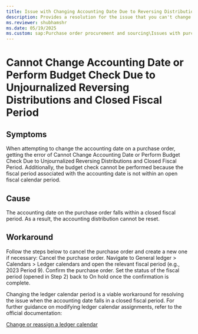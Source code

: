 ```yaml
---
title: Issue with Changing Accounting Date Due to Reversing Distributions and Closed Fiscal Period
description: Provides a resolution for the issue that you can't change the accounting date on a purchase order.
ms.reviewer: shubhamshr
ms.date: 05/19/2025
ms.custom: sap:Purchase order procurement and sourcing\Issues with purchase orderss
---
```

# Cannot Change Accounting Date or Perform Budget Check Due to Unjournalized Reversing Distributions and Closed Fiscal Period

## Symptoms

When attempting to change the accounting date on a purchase order, getting the error of Cannot Change Accounting Date or Perform Budget Check Due to Unjournalized Reversing Distributions and Closed Fiscal Period.
Additionally, the budget check cannot be performed because the fiscal period associated with the accounting date is not within an open fiscal calendar period.

## Cause

The accounting date on the purchase order falls within a closed fiscal period. As a result, the accounting distribution cannot be reset.

## Workaround

Follow the steps below to cancel the purchase order and create a new one if necessary:
Cancel the purchase order.
Navigate to General ledger > Calendars > Ledger calendars and open the relevant fiscal period (e.g., 2023 Period 9).
Confirm the purchase order.
Set the status of the fiscal period (opened in Step 2) back to On hold once the confirmation is complete.

Changing the ledger calendar period is a viable workaround for resolving the issue when the accounting date falls in a closed fiscal period. For further guidance on modifying ledger calendar assignments, refer to the official documentation:

[Change or reassign a ledger calendar](/dynamics365/finance/general-ledger/change-mdfy-clndr-to-ledger)
